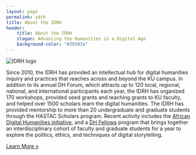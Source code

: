 ```yaml
---
layout: page 
permalink: idrh
title: About the IDRH
header: 
    title: About the IDRH
    slogan: Advancing the Humanities in a Digital Age
    background-color: "#39393a"
---
```


![IDRH logo](../images/logos/idrh-logo.jpg)

Since 2010, the IDRH has provided an intellectual hub for digital humanities inquiry and practices that reaches across and beyond the KU campus. In addition to its annual DH Forum, which attracts up to 120 local, regional, national, and international participants each year, the IDRH has organized 170 workshops, provided seed grants and teaching grants to KU faculty, and helped over 1500 scholars learn the digital humanities. The IDRH has provided mentorship to more than 20 undergraduate and graduate students through the HASTAC Scholars program. Recent activity includes the [African Digital Humanities initiative](http://africandh.ku.edu), and a [DH Fellows](http://idrh.ku.edu/fellows) program that brings together an interdisciplinary cohort of faculty and graduate students for a year to explore the politics, ethics, and techniques of digital storytelling.


[Learn More »](http://idrh.ku.edu)
  